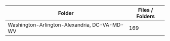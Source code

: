 | Folder                                       |   Files / Folders |
|----------------------------------------------|-------------------|
| Washington-Arlington-Alexandria, DC-VA-MD-WV |               169 |